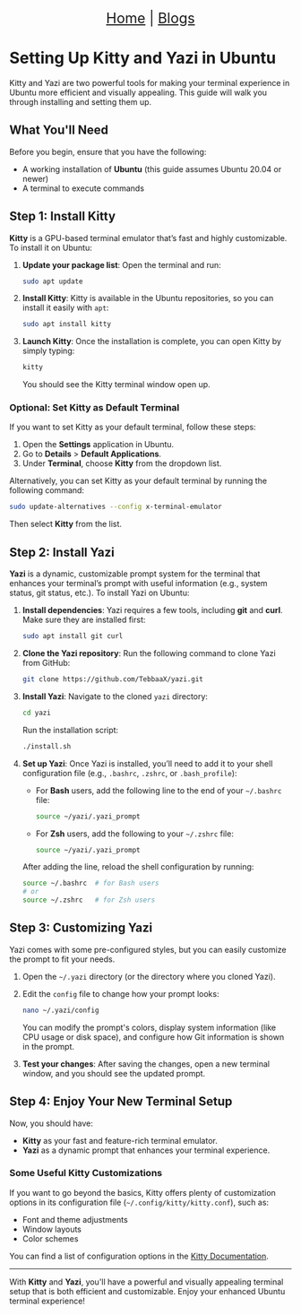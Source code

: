 <p align="center" style="font-size: 25px; text-decoration: none">
  <a href="/index">Home</a> |
  <a href="/blogs/index">Blogs</a> 
</p>

# Setting Up Kitty and Yazi in Ubuntu

Kitty and Yazi are two powerful tools for making your terminal experience in Ubuntu more efficient and visually appealing. This guide will walk you through installing and setting them up.

## What You'll Need

Before you begin, ensure that you have the following:

- A working installation of **Ubuntu** (this guide assumes Ubuntu 20.04 or newer)
- A terminal to execute commands

## Step 1: Install Kitty

**Kitty** is a GPU-based terminal emulator that’s fast and highly customizable. To install it on Ubuntu:

1. **Update your package list**:
   Open the terminal and run:
   ```bash
   sudo apt update
   ```

2. **Install Kitty**:
   Kitty is available in the Ubuntu repositories, so you can install it easily with `apt`:
   ```bash
   sudo apt install kitty
   ```

3. **Launch Kitty**:
   Once the installation is complete, you can open Kitty by simply typing:
   ```bash
   kitty
   ```

   You should see the Kitty terminal window open up.

### Optional: Set Kitty as Default Terminal
If you want to set Kitty as your default terminal, follow these steps:

1. Open the **Settings** application in Ubuntu.
2. Go to **Details** > **Default Applications**.
3. Under **Terminal**, choose **Kitty** from the dropdown list.

Alternatively, you can set Kitty as your default terminal by running the following command:
```bash
sudo update-alternatives --config x-terminal-emulator
```
Then select **Kitty** from the list.

## Step 2: Install Yazi

**Yazi** is a dynamic, customizable prompt system for the terminal that enhances your terminal’s prompt with useful information (e.g., system status, git status, etc.). To install Yazi on Ubuntu:

1. **Install dependencies**:
   Yazi requires a few tools, including **git** and **curl**. Make sure they are installed first:
   ```bash
   sudo apt install git curl
   ```

2. **Clone the Yazi repository**:
   Run the following command to clone Yazi from GitHub:
   ```bash
   git clone https://github.com/TebbaaX/yazi.git
   ```

3. **Install Yazi**:
   Navigate to the cloned `yazi` directory:
   ```bash
   cd yazi
   ```

   Run the installation script:
   ```bash
   ./install.sh
   ```

4. **Set up Yazi**:
   Once Yazi is installed, you’ll need to add it to your shell configuration file (e.g., `.bashrc`, `.zshrc`, or `.bash_profile`):

   - For **Bash** users, add the following line to the end of your `~/.bashrc` file:
     ```bash
     source ~/yazi/.yazi_prompt
     ```

   - For **Zsh** users, add the following to your `~/.zshrc` file:
     ```bash
     source ~/yazi/.yazi_prompt
     ```

   After adding the line, reload the shell configuration by running:
   ```bash
   source ~/.bashrc  # for Bash users
   # or
   source ~/.zshrc   # for Zsh users
   ```

## Step 3: Customizing Yazi

Yazi comes with some pre-configured styles, but you can easily customize the prompt to fit your needs.

1. Open the `~/.yazi` directory (or the directory where you cloned Yazi).
2. Edit the `config` file to change how your prompt looks:
   ```bash
   nano ~/.yazi/config
   ```

   You can modify the prompt's colors, display system information (like CPU usage or disk space), and configure how Git information is shown in the prompt.

3. **Test your changes**:
   After saving the changes, open a new terminal window, and you should see the updated prompt.

## Step 4: Enjoy Your New Terminal Setup

Now, you should have:

- **Kitty** as your fast and feature-rich terminal emulator.
- **Yazi** as a dynamic prompt that enhances your terminal experience.

### Some Useful Kitty Customizations

If you want to go beyond the basics, Kitty offers plenty of customization options in its configuration file (`~/.config/kitty/kitty.conf`), such as:

- Font and theme adjustments
- Window layouts
- Color schemes

You can find a list of configuration options in the [Kitty Documentation](https://sw.kovidgoyal.net/kitty/conf/).

---

With **Kitty** and **Yazi**, you'll have a powerful and visually appealing terminal setup that is both efficient and customizable. Enjoy your enhanced Ubuntu terminal experience!
